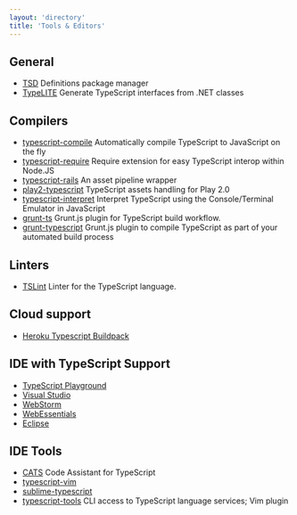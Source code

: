 ```yaml
---
layout: 'directory'
title: 'Tools & Editors'
---
```


## General

* [TSD](https://github.com/Diullei/tsd) Definitions package manager
* [TypeLITE](http://type.litesolutions.net/) Generate TypeScript interfaces from .NET classes


## Compilers

* [typescript-compile](https://github.com/niutech/typescript-compile) Automatically compile TypeScript to JavaScript on the fly
* [typescript-require](https://github.com/eknkc/typescript-require) Require extension for easy TypeScript interop within Node.JS
* [typescript-rails](https://github.com/klaustopher/typescript-rails) An asset pipeline wrapper
* [play2-typescript](https://github.com/mumoshu/play2-typescript) TypeScript assets handling for Play 2.0
* [typescript-interpret](https://github.com/niutech/typescript-interpret) Interpret TypeScript using the Console/Terminal Emulator in JavaScript
* [grunt-ts](https://github.com/grunt-ts/grunt-ts) Grunt.js plugin for TypeScript build workflow.
* [grunt-typescript](https://github.com/k-maru/grunt-typescript) Grunt.js plugin to compile TypeScript as part of your automated build process

## Linters

* [TSLint](https://github.com/palantir/tslint) Linter for the TypeScript language.

## Cloud support

* [Heroku Typescript Buildpack](https://github.com/pk11/heroku-buildpack-typescript)


## IDE with TypeScript Support

* [TypeScript Playground](http://www.typescriptlang.org/Playground/)
* [Visual Studio](http://www.microsoft.com/visualstudio/eng)
* [WebStorm](http://www.jetbrains.com/webstorm/)
* [WebEssentials](http://visualstudiogallery.msdn.microsoft.com/6ed4c78f-a23e-49ad-b5fd-369af0c2107f)
* [Eclipse](https://github.com/palantir/eclipse-typescript)


## IDE Tools

* [CATS](https://github.com/jbaron/cats) Code Assistant for TypeScript
* [typescript-vim](https://github.com/leafgarland/typescript-vim)
* [sublime-typescript](https://github.com/raph-amiard/sublime-typescript)
* [typescript-tools](https://github.com/clausreinke/typescript-tools) CLI access to TypeScript language services; Vim plugin
